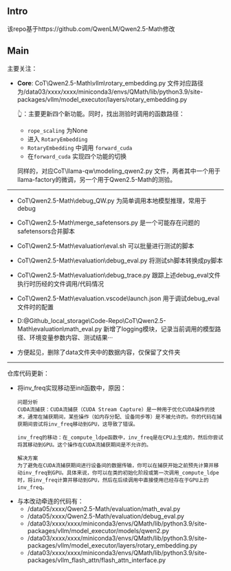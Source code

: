## Intro
该repo基于https://github.com/QwenLM/Qwen2.5-Math修改

## Main
主要关注：
- **Core**: CoT\Qwen2.5-Math\vllm\rotary_embedding.py 文件对应路径为/data03/xxxx/xxxx/miniconda3/envs/QMath/lib/python3.9/site-packages/vllm/model_executor/layers/rotary_embedding.py
  
    👆：主要更新四个新功能。同时，找出测验时调用的函数路径：
    
    - `rope_scaling` 为None
    - 进入 `RotaryEmbedding`
    - `RotaryEmbedding` 中调用 `forward_cuda`
    - 在`forward_cuda` 实现四个功能的切换

    同样的，对应CoT\llama-qw\modeling_qwen2.py 文件，两者其中一个用于llama-factory的微调，另一个用于Qwen2.5-Math的测验。
---
- CoT\Qwen2.5-Math\debug_QW.py 为简单调用本地模型推理，常用于debug
- CoT\Qwen2.5-Math\merge_safetensors.py 是一个可能存在问题的safetensors合并脚本
- CoT\Qwen2.5-Math\evaluation\eval.sh 可以批量进行测试的脚本
- CoT\Qwen2.5-Math\evaluation\debug_eval.py 将测试sh脚本转换成py脚本
- CoT\Qwen2.5-Math\evaluation\debug_trace.py 跟踪上述debug_eval文件执行时历经的文件调用/代码情况
- CoT\Qwen2.5-Math\evaluation\.vscode\launch.json 用于调试debug_eval文件时的配置
- D:\@Github_local_storage\Code-Repo\CoT\Qwen2.5-Math\evaluation\math_eval.py 新增了logging模块，记录当前调用的模型路径、环境变量参数内容、测试结果···

- 方便起见，删除了data文件夹中的数据内容，仅保留了文件夹
---
仓库代码更新：
- 将inv_freq实现移动至init函数中，原因：
    ```text
    问题分析
    CUDA流捕获：CUDA流捕获（CUDA Stream Capture）是一种用于优化CUDA操作的技术，通常在捕获期间，某些操作（如内存分配、设备同步等）是不被允许的。你的代码在捕获期间尝试将inv_freq移动到GPU，这导致了错误。

    inv_freq的移动：在_compute_ldpe函数中，inv_freq是在CPU上生成的，然后你尝试将其移动到GPU。这个操作在CUDA流捕获期间是不允许的。

    解决方案
    为了避免在CUDA流捕获期间进行设备间的数据传输，你可以在捕获开始之前预先计算并移动inv_freq到GPU。具体来说，你可以在类的初始化阶段或第一次调用_compute_ldpe时，将inv_freq计算并移动到GPU，然后在后续调用中直接使用已经存在于GPU上的inv_freq。
    ```
- 与本改动牵连的代码有：
  - /data05/xxxx/Qwen2.5-Math/evaluation/math_eval.py
  - /data05/xxxx/Qwen2.5-Math/evaluation/debug_eval.py
  - /data03/xxxx/xxxx/miniconda3/envs/QMath/lib/python3.9/site-packages/vllm/model_executor/models/qwen2.py
  - /data03/xxxx/xxxx/miniconda3/envs/QMath/lib/python3.9/site-packages/vllm/model_executor/layers/rotary_embedding.py
  - /data03/xxxx/xxxx/miniconda3/envs/QMath/lib/python3.9/site-packages/vllm_flash_attn/flash_attn_interface.py
  